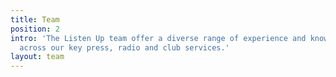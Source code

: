 ```yaml
---
title: Team
position: 2
intro: 'The Listen Up team offer a diverse range of experience and knowledge, spread
  across our key press, radio and club services.'
layout: team
---
```



